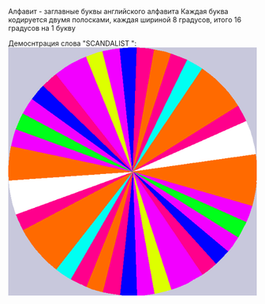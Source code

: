 Алфавит - заглавные буквы английского алфавита
Каждая буква кодируется двумя полосками, каждая шириной 8 градусов, итого 16 градусов на 1 букву

Демоснтрация слова "SCANDALIST ":
![demo image](demo//code.png)